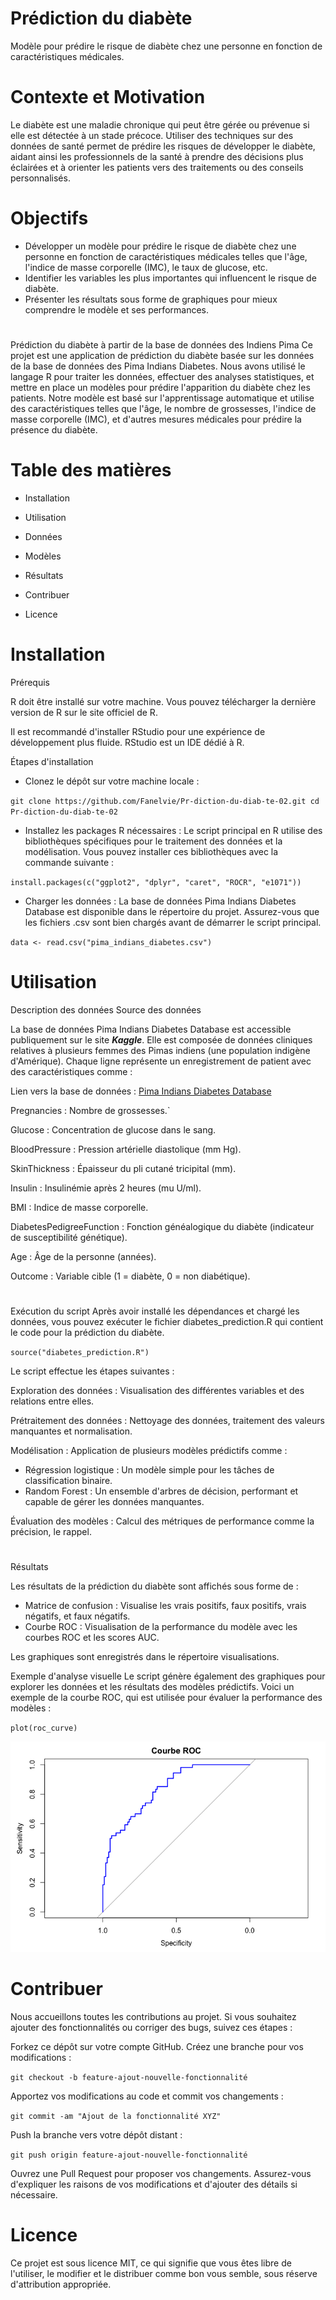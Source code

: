 # Prédiction du diabète

Modèle pour prédire le risque de diabète chez une personne en fonction de caractéristiques médicales.

# Contexte et Motivation

Le diabète est une maladie chronique qui peut être gérée ou prévenue si elle est détectée à un stade précoce. Utiliser des techniques sur des données de santé permet de prédire les risques de développer le diabète, aidant ainsi les professionnels de la santé à prendre des décisions plus éclairées et à orienter les patients vers des traitements ou des conseils personnalisés.


# Objectifs


- Développer un modèle pour prédire le risque de diabète chez une personne en fonction de caractéristiques médicales telles que l'âge, l'indice de masse corporelle (IMC), le taux de glucose, etc.
- Identifier les variables les plus importantes qui influencent le risque de diabète.
- Présenter les résultats sous forme de graphiques pour mieux comprendre le modèle et ses performances.

# 
Prédiction du diabète à partir de la base de données des Indiens Pima
Ce projet est une application de prédiction du diabète basée sur les données de la base de données des Pima Indians Diabetes. Nous avons utilisé le langage R pour traiter les données, effectuer des analyses statistiques, et mettre en place un modèles pour prédire l'apparition du diabète chez les patients. Notre modèle est basé sur l'apprentissage automatique et utilise des caractéristiques telles que l'âge, le nombre de grossesses, l'indice de masse corporelle (IMC), et d'autres mesures médicales pour prédire la présence du diabète.

# Table des matières

- Installation

- Utilisation

- Données

- Modèles 

- Résultats

- Contribuer

- Licence

# Installation

Prérequis

R doit être installé sur votre machine. Vous pouvez télécharger la dernière version de R sur le site officiel de R.

Il est recommandé d'installer RStudio pour une expérience de développement plus fluide. RStudio est un IDE dédié à R.


Étapes d'installation

- Clonez le dépôt sur votre machine locale :

`git clone https://github.com/Fanelvie/Pr-diction-du-diab-te-02.git
cd Pr-diction-du-diab-te-02`


- Installez les packages R nécessaires :
Le script principal en R utilise des bibliothèques spécifiques pour le traitement des données et la modélisation. Vous pouvez installer ces bibliothèques avec la commande suivante :

`install.packages(c("ggplot2", "dplyr", "caret", "ROCR", "e1071"))`


- Charger les données :
La base de données Pima Indians Diabetes Database est disponible dans le répertoire du projet. Assurez-vous que les fichiers .csv sont bien chargés avant de démarrer le script principal.

`data <- read.csv("pima_indians_diabetes.csv")`


# Utilisation


Description des données
Source des données

La base de données Pima Indians Diabetes Database est accessible publiquement sur le site ***Kaggle***. Elle est composée de données cliniques relatives à plusieurs femmes des Pimas indiens (une population indigène d'Amérique). Chaque ligne représente un enregistrement de patient avec des caractéristiques comme :

Lien vers la base de données : [Pima Indians Diabetes Database](https://www.kaggle.com/datasets/uciml/pima-indians-diabetes-database)


Pregnancies : Nombre de grossesses.`


Glucose : Concentration de glucose dans le sang.


BloodPressure : Pression artérielle diastolique (mm Hg).


SkinThickness : Épaisseur du pli cutané tricipital (mm).


Insulin : Insulinémie après 2 heures (mu U/ml).


BMI : Indice de masse corporelle.


DiabetesPedigreeFunction : Fonction généalogique du diabète (indicateur de susceptibilité génétique).


Age : Âge de la personne (années).


Outcome : Variable cible (1 = diabète, 0 = non diabétique).


#

Exécution du script
Après avoir installé les dépendances et chargé les données, vous pouvez exécuter le fichier diabetes_prediction.R qui contient le code pour la prédiction du diabète.

`source("diabetes_prediction.R")`

Le script effectue les étapes suivantes :

Exploration des données : Visualisation des différentes variables et des relations entre elles.

Prétraitement des données : Nettoyage des données, traitement des valeurs manquantes et normalisation.

Modélisation : Application de plusieurs modèles prédictifs comme :


- Régression logistique : Un modèle simple pour les tâches de classification binaire.
- Random Forest : Un ensemble d'arbres de décision, performant et capable de gérer les données manquantes.

Évaluation des modèles : Calcul des métriques de performance comme la précision, le rappel.

#
Résultats

Les résultats de la prédiction du diabète sont affichés sous forme de :

- Matrice de confusion : Visualise les vrais positifs, faux positifs, vrais négatifs, et faux négatifs.
- Courbe ROC : Visualisation de la performance du modèle avec les courbes ROC et les scores AUC.

Les graphiques sont enregistrés dans le répertoire visualisations.

Exemple d'analyse visuelle
Le script génère également des graphiques pour explorer les données et les résultats des modèles prédictifs. Voici un exemple de la courbe ROC, qui est utilisée pour évaluer la performance des modèles :

`plot(roc_curve)`


![performance des modèles](https://github.com/Fanelvie/Pr-diction-du-diab-te-02/blob/69a77906a8d03902c40a46cd1f576beb0b65af75/visualisations/Rplot-Roc.png?raw=true)



# Contribuer

Nous accueillons toutes les contributions au projet. Si vous souhaitez ajouter des fonctionnalités ou corriger des bugs, suivez ces étapes :

Forkez ce dépôt sur votre compte GitHub.
Créez une branche pour vos modifications :

`git checkout -b feature-ajout-nouvelle-fonctionnalité`

Apportez vos modifications au code et commit vos changements :

`git commit -am "Ajout de la fonctionnalité XYZ"`

Push la branche vers votre dépôt distant :

`git push origin feature-ajout-nouvelle-fonctionnalité`

Ouvrez une Pull Request pour proposer vos changements. Assurez-vous d'expliquer les raisons de vos modifications et d'ajouter des détails si nécessaire.

# Licence

Ce projet est sous licence MIT, ce qui signifie que vous êtes libre de l'utiliser, le modifier et le distribuer comme bon vous semble, sous réserve d'attribution appropriée. 

